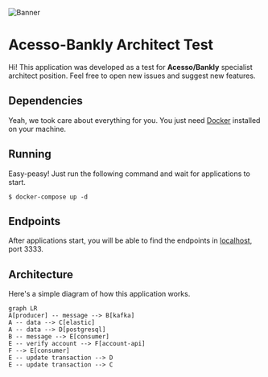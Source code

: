 
![Banner](https://user-images.githubusercontent.com/30063455/138953928-65d27343-1cb0-419e-95c9-ce670a94209b.png)
# Acesso-Bankly Architect Test
Hi! This application was developed as a test for **Acesso/Bankly** specialist architect position. Feel free to open new issues and suggest new features.


## Dependencies

Yeah, we took care about everything for you. You just need [Docker](https://www.docker.com/) installed on your machine.

## Running

Easy-peasy! Just run the following command and wait for applications to start.

    $ docker-compose up -d

## Endpoints

After applications start, you will be able to find the endpoints in [localhost](localhost:3333), port 3333.

## Architecture
Here's a simple diagram of how this application works. 


```mermaid
graph LR
A[producer] -- message --> B[kafka]
A -- data --> C[elastic]
A -- data --> D[postgresql]
B -- message --> E[consumer]
E -- verify account --> F[account-api]
F --> E[consumer]
E -- update transaction --> D
E -- update transaction --> C
```